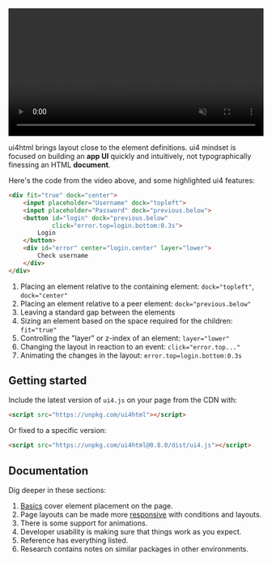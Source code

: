 <video controls="" muted="" loop="" autoplay="" width="100%">
    <source src="intro.mp4" type="video/mp4">
</video>

ui4html brings layout close to the element definitions. ui4 mindset is focused on building an
**app UI** quickly and intuitively, not typographically finessing an HTML **document**.

Here's the code from the video above, and some highlighted ui4 features:

```html
<div fit="true" dock="center">
    <input placeholder="Username" dock="topleft">
    <input placeholder="Password" dock="previous.below">
    <button id="login" dock="previous.below"
            click="error.top=login.bottom:0.3s">
        Login
    </button>
    <div id="error" center="login.center" layer="lower">
        Check username
    </div>
</div>
```

1. Placing an element relative to the containing element: `dock="topleft"`, `dock="center"`
2. Placing an element relative to a peer element: `dock="previous.below"`
3. Leaving a standard gap between the elements
4. Sizing an element based on the space required for the children: `fit="true"`
5. Controlling the "layer" or z-index of an element: `layer="lower"`
6. Changing the layout in reaction to an event: `click="error.top..."`
7. Animating the changes in the layout: `error.top=login.bottom:0.3s`

## Getting started

Include the latest version of `ui4.js` on your page from the CDN with:

```html
<script src="https://unpkg.com/ui4html"></script>
```

Or fixed to a specific version:

```html
<script src="https://unpkg.com/ui4html@0.8.0/dist/ui4.js"></script>
```

## Documentation

Dig deeper in these sections:

1. [Basics](01-BASICS) cover element placement on the page.
2. Page layouts can be made more [responsive](02-RESPONSIVE) with conditions and layouts.
3. There is some support for animations.
4. Developer usability is making sure that things work as you expect.
5. Reference has everything listed.
6. Research contains notes on similar packages in other environments.
